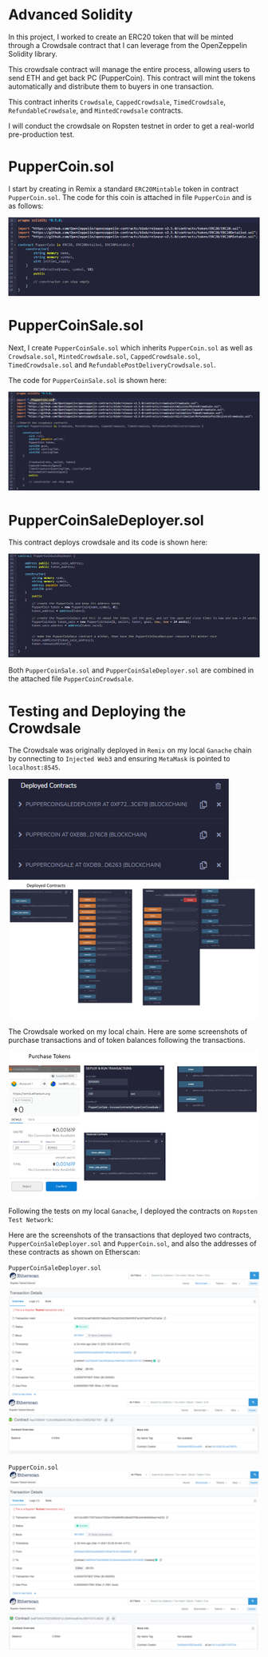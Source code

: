 # Advanced Solidity

In this project, I worked to create an ERC20 token that will be minted through a Crowdsale contract that I can leverage from the OpenZeppelin Solidity library.

This crowdsale contract will manage the entire process, allowing users to send ETH and get back PC (PupperCoin). This contract will mint the tokens automatically and distribute them to buyers in one transaction.

This contract inherits `Crowdsale`, `CappedCrowdsale`, `TimedCrowdsale`, `RefundableCrowdsale`, and `MintedCrowdsale` contracts.

I will conduct the crowdsale on Ropsten testnet in order to get a real-world pre-production test.

# PupperCoin.sol

 I start by creating in Remix a standard `ERC20Mintable` token in contract ` PupperCoin.sol`. The code for this coin is attached in file `PupperCoin` and is as follows:

![PupperCoinCode](Screenshots/PupperCoinCode.png)

# PupperCoinSale.sol

Next, I create `PupperCoinSale.sol` which inherits `PupperCoin.sol` as well as `Crowdsale.sol`, `MintedCrowdsale.sol`,  `CappedCrowdsale.sol`, `TimedCrowdsale.sol` and `RefundablePostDeliveryCrowdsale.sol`.

The code for `PupperCoinSale.sol` is shown here:

![PupperCoinCode](Screenshots/pcsale.png)

# PupperCoinSaleDeployer.sol

This contract deploys crowdsale and its code is shown here:

![deploy](Screenshots/deploy.png)

Both `PupperCoinSale.sol` and `PupperCoinSaleDeployer.sol` are combined in the attached file `PupperCoinCrowdsale`.

# Testing and Deploying the Crowdsale

The Crowdsale was originally deployed in `Remix` on my local  `Ganache` chain by connecting to `Injected Web3` and ensuring `MetaMask` is pointed to `localhost:8545`.

![deployed_cont](Screenshots/deployed_cont.png)
![dep_cont](Screenshots/dep_cont.png)

The Crowdsale worked on my local chain. Here are some screenshots of purchase transactions and of token balances following the transactions.

![purchase](Screenshots/purchase.png)

Following the tests on my local `Ganache`, I deployed the contracts on `Ropsten Test Network`:

Here are the screenshots of the transactions that deployed two contracts, `PupperCoinSaleDeployer.sol` and `PupperCoin.sol`, and also the addresses of these contracts as shown on Etherscan:

`PupperCoinSaleDeployer.sol` 
![ropstenC1](Screenshots/ropsten_c1.png)


`PupperCoin.sol`
![ropstenC2](Screenshots/ropsten_c2.png)

